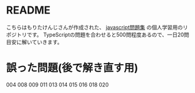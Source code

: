 # README
こちらはもりたけんじさんが作成された、
[javascript問題集](https://gist.github.com/kenmori/1961ce0140dc3307a0e641c8dde6701d)
の個人学習用のリポジトリです。
TypeScriptの問題を合わせると500問程度あるので、一日20問目安に解いていきます。

# 誤った問題(後で解き直す用)
004
008
009
011
013
014
015
016
018
020